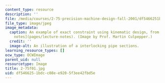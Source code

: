 ```yaml
---
content_type: resource
description: ''
file: /media/courses/2-75-precision-machine-design-fall-2001/df5466251bdcc08ee9205f3ee42fbd5e_2-75f01.jpg
file_type: image/jpeg
image_metadata:
  caption: An example of exact constraint using kinematic design, from the 2.75 [lecture
    notes](pages/lecture-notes). (Image by Prof. Martin Culpepper.)
  credit: ''
  image-alt: An illustration of a interlocking pipe sections.
learning_resource_types: []
ocw_type: OCWImage
parent_uid: null
resourcetype: Image
title: 2-75f01.jpg
uid: df546625-1bdc-c08e-e920-5f3ee42fbd5e
---
```

